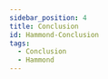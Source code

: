 ```yaml
---
sidebar_position: 4
title: Conclusion
id: Hammond-Conclusion
tags:
  - Conclusion
  - Hammond
---
```

